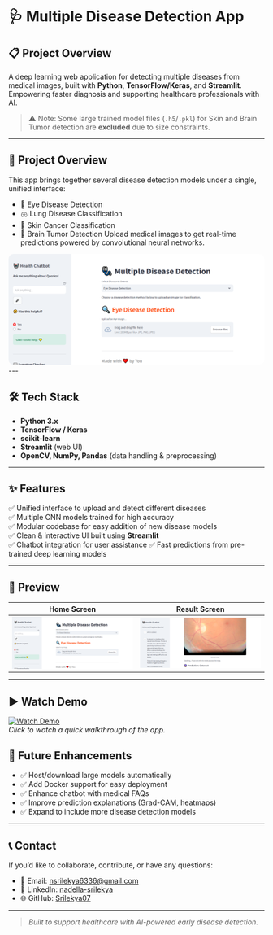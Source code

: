 # 🩺 Multiple Disease Detection App
## 📋 Project Overview
A deep learning web application for detecting multiple diseases from medical images, built with **Python**, **TensorFlow/Keras**, and **Streamlit**.  
Empowering faster diagnosis and supporting healthcare professionals with AI.

> ⚠️ Note: Some large trained model files (`.h5`/`.pkl`) for Skin and Brain Tumor detection are **excluded** due to size constraints.

---
## 📌 Project Overview
This app brings together several disease detection models under a single, unified interface:
- 🧪 Eye Disease Detection
- 🫁 Lung Disease Classification
- 🧵 Skin Cancer Classification 
- 🧠 Brain Tumor Detection 
Upload medical images to get real-time predictions powered by convolutional neural networks.
<div align="center">
  <img src="img1.png" alt="App Preview" width="700" style="border-radius:10px;"/>
</div>
---

## 🛠️ Tech Stack

- **Python 3.x**
- **TensorFlow / Keras**
- **scikit-learn**
- **Streamlit** (web UI)
- **OpenCV, NumPy, Pandas** (data handling & preprocessing)

---

## ✨ Features

✅ Unified interface to upload and detect different diseases  
✅ Multiple CNN models trained for high accuracy  
✅ Modular codebase for easy addition of new disease models  
✅ Clean & interactive UI built using **Streamlit**  
✅ Chatbot integration for user assistance
✅ Fast predictions from pre-trained deep learning models

---

## 📸 Preview

| Home Screen | Result Screen |
|:--:|:--:|
| ![App Preview](img1.png) | ![Detection Preview](img2.png) |

---

## ▶️ Watch Demo

[![Watch Demo](🎥)](https://drive.google.com/file/d/1lBQFru3zjjiSypZJZ0BFJ-AK2gcB37FZ/view?usp=drive_link)  
*Click to watch a quick walkthrough of the app.*

## 🚀 Future Enhancements

- ✅ Host/download large models automatically
- ✅ Add Docker support for easy deployment
- ✅ Enhance chatbot with medical FAQs
- ✅ Improve prediction explanations (Grad-CAM, heatmaps)
- ✅ Expand to include more disease detection models

---

## 📞 Contact

If you’d like to collaborate, contribute, or have any questions:

- 📧 Email: [nsrilekya6336@gmail.com](mailto:nsrilekya6336@gmail.com)
- 💼 LinkedIn: [nadella-srilekya](https://www.linkedin.com/in/nadella-srilekya-22773922a/)
- 🌐 GitHub: [Srilekya07](https://github.com/Srilekya07)

---

> *Built to support healthcare with AI-powered early disease detection.*

